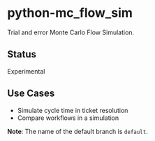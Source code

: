 # python-mc_flow_sim
Trial and error Monte Carlo Flow Simulation.

## Status
Experimental

## Use Cases
* Simulate cycle time in ticket resolution
* Compare workflows in a simulation

**Note**: The name of the default branch is `default`.
